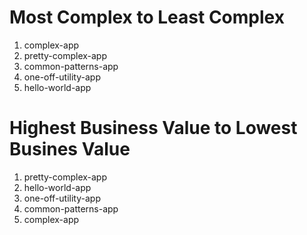 # Most Complex to Least Complex

1. complex-app
2. pretty-complex-app
3. common-patterns-app
4. one-off-utility-app
5. hello-world-app

# Highest Business Value to Lowest Busines Value

1. pretty-complex-app
2. hello-world-app
3. one-off-utility-app
4. common-patterns-app
5. complex-app